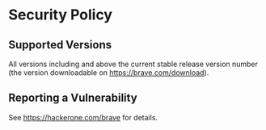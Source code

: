 # Security Policy

## Supported Versions

All versions including and above the current stable release version number (the version downloadable on https://brave.com/download).

## Reporting a Vulnerability

See https://hackerone.com/brave for details.